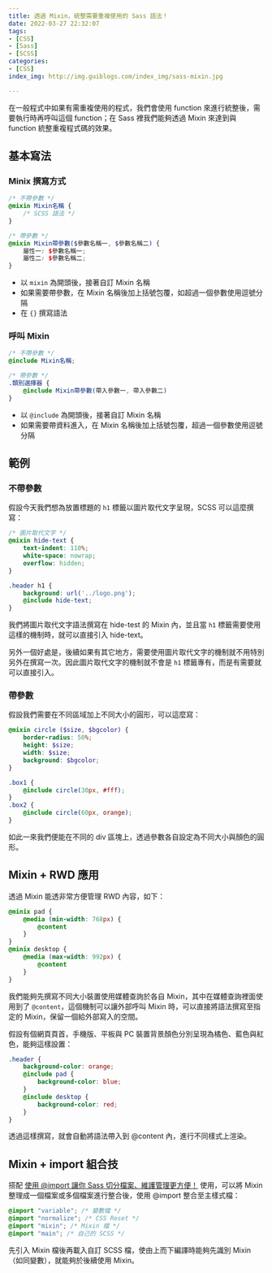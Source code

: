 ```yaml
---
title: 透過 Mixin，統整需要重複使用的 Sass 語法！
date: 2022-03-27 22:32:07
tags:
- [CSS]
- [Sass]
- [SCSS]
categories:
- [CSS]
index_img: http://img.guiblogs.com/index_img/sass-mixin.jpg

---
```


在一般程式中如果有需重複使用的程式，我們會使用 function 來進行統整後，需要執行時再呼叫這個 function；在 Sass 裡我們能夠透過 Mixin 來達到與 function 統整重複程式碼的效果。

<!-- more -->

## 基本寫法

### Minix 撰寫方式

``` SCSS
/* 不帶參數 */
@mixin Mixin名稱 {
    /* SCSS 語法 */
}

/* 帶參數 */
@mixin Mixin帶參數($參數名稱一, $參數名稱二) {
    屬性一: $參數名稱一;
    屬性二: $參數名稱二;
}
```

* 以 `mixin` 為開頭後，接著自訂 Mixin 名稱
* 如果需要帶參數，在 Mixin 名稱後加上括號包覆，如超過一個參數使用逗號分隔
* 在 `{}` 撰寫語法

### 呼叫 Mixin

``` SCSS
/* 不帶參數 */
@include Mixin名稱;

/* 帶參數 */
.類別選擇器 {
    @include Mixin帶參數(帶入參數一, 帶入參數二)
}
```

* 以 `@include` 為開頭後，接著自訂 Mixin 名稱
* 如果需要帶資料進入，在 Mixin 名稱後加上括號包覆，超過一個參數使用逗號分隔

## 範例

### 不帶參數

假設今天我們想為放置標題的 `h1` 標籤以圖片取代文字呈現，SCSS 可以這麼撰寫：

``` SCSS
/* 圖片取代文字 */
@mixin hide-text {
    text-indent: 110%;
    white-space: nowrap;
    overflow: hidden;
}

.header h1 {
    background: url('../logo.png');
    @include hide-text;
}
```

我們將圖片取代文字語法撰寫在 hide-test 的 Mixin 內，並且當 `h1` 標籤需要使用這樣的機制時，就可以直接引入 hide-text。

另外一個好處是，後續如果有其它地方，需要使用圖片取代文字的機制就不用特別另外在撰寫一次。因此圖片取代文字的機制就不會是 `h1` 標籤專有，而是有需要就可以直接引入。

### 帶參數

假設我們需要在不同區域加上不同大小的圓形，可以這麼寫：

``` SCSS
@mixin circle ($size, $bgcolor) {
    border-radius: 50%;
    height: $size;
    width: $size;
    background: $bgcolor;
}

.box1 {
    @include circle(30px, #fff);
}
.box2 {
    @include circle(60px, orange);
}
```

如此一來我們便能在不同的 div 區塊上，透過參數各自設定為不同大小與顏色的圓形。

## Mixin + RWD 應用

透過 Mixin 能透非常方便管理 RWD 內容，如下：

``` SCSS
@minix pad {
    @media (min-width: 768px) {
        @content
    }
}
@minix desktop {
    @media (max-width: 992px) {
        @content
    }
}
```

我們能夠先撰寫不同大小裝置使用媒體查詢於各自 Mixin，其中在媒體查詢裡面使用到了 `@content`，這個機制可以讓外部呼叫 Mixin 時，可以直接將語法撰寫至指定的 Mixin，保留一個給外部寫入的空間。

假設有個網頁頁首，手機版、平板與 PC 裝置背景顏色分別呈現為橘色、藍色與紅色，能夠這樣設置：

``` SCSS
.header {
    background-color: orange;
    @include pad {
        background-color: blue;
    }
    @include desktop {
        background-color: red;
    }
}
```

透過這樣撰寫，就會自動將語法帶入到 @content 內，進行不同樣式上渲染。

## Mixin + import 組合技

搭配 [使用 @import 讓你 Sass 切分檔案、維護管理更方便！](https://guiblogs.com/sass-import/) 使用，可以將 Mixin 整理成一個檔案或多個檔案進行整合後，使用 @import 整合至主樣式檔：

``` SCSS
@import "variable"; /* 變數檔 */
@import "normalize"; /* CSS Reset */
@import "mixin"; /* Mixin 檔 */
@import "main"; /* 自己的 SCSS */
```

先引入 Mixin 檔後再載入自訂 SCSS 檔，使由上而下編譯時能夠先識別 Mixin（如同變數），就能夠於後續使用 Mixin。